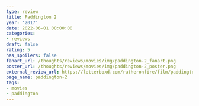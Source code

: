 ```yaml
---
type: review
title: Paddington 2
year: '2017'
date: 2022-06-01 00:00:00
categories:
- reviews
draft: false
rating: 5
has_spoilers: false
fanart_url: /thoughts/reviews/movies/img/paddington-2_fanart.png
poster_url: /thoughts/reviews/movies/img/paddington-2_poster.png
external_review_url: https://letterboxd.com/ratheronfire/film/paddington-2/
page_name: paddington-2
tags:
- movies
- paddington
---
```


